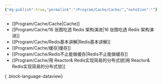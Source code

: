 ```yaml
---
{"dg-publish":true,"permalink":"/Program/Cache/Cache/","noteIcon":""}
---
```


- [[Program/Cache/Cache\|Cache]]
- [[Program/Cache/16 张图吃透 Redis 架构演进\|16 张图吃透 Redis 架构演进]]
- [[Program/Cache/Redis基本讲解\|Redis基本讲解]]
- [[Program/Cache/缓存\|缓存]]
- [[Program/Cache/Redis不止能做缓存\|Redis不止能做缓存]]
- [[Program/Cache/用 Reactor& Redis实现简易的分布式锁\|用 Reactor& Redis实现简易的分布式锁]]

{ .block-language-dataview}
